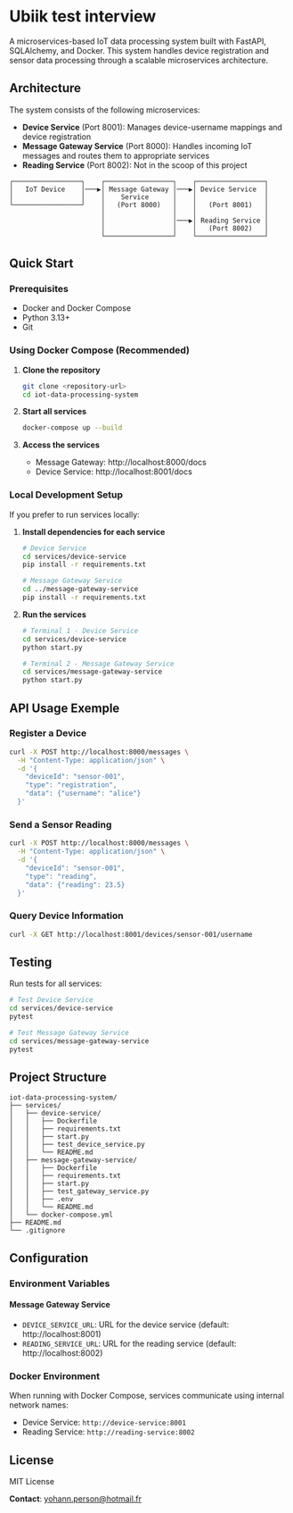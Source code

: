 # Ubiik test interview

A microservices-based IoT data processing system built with FastAPI, SQLAlchemy, and Docker. This system handles device registration and sensor data processing through a scalable microservices architecture.

## Architecture

The system consists of the following microservices:

- **Device Service** (Port 8001): Manages device-username mappings and device registration
- **Message Gateway Service** (Port 8000): Handles incoming IoT messages and routes them to appropriate services
- **Reading Service** (Port 8002): Not in the scoop of this project

```
┌─────────────────┐    ┌─────────────────┐    ┌─────────────────┐
│   IoT Device    │───▶│ Message Gateway │───▶│ Device Service  │
│                 │    │    Service      │    │                 │
└─────────────────┘    │   (Port 8000)   │    │   (Port 8001)   │
                       │                 │    │                 │
                       │                 │───▶│ Reading Service │
                       │                 │    │   (Port 8002)   │
                       └─────────────────┘    └─────────────────┘
```

## Quick Start

### Prerequisites

- Docker and Docker Compose
- Python 3.13+
- Git

### Using Docker Compose (Recommended)

1. **Clone the repository**

   ```bash
   git clone <repository-url>
   cd iot-data-processing-system
   ```

2. **Start all services**

   ```bash
   docker-compose up --build
   ```

3. **Access the services**
   - Message Gateway: http://localhost:8000/docs
   - Device Service: http://localhost:8001/docs

### Local Development Setup

If you prefer to run services locally:

1. **Install dependencies for each service**

   ```bash
   # Device Service
   cd services/device-service
   pip install -r requirements.txt

   # Message Gateway Service
   cd ../message-gateway-service
   pip install -r requirements.txt
   ```

2. **Run the services**

   ```bash
   # Terminal 1 - Device Service
   cd services/device-service
   python start.py

   # Terminal 2 - Message Gateway Service
   cd services/message-gateway-service
   python start.py
   ```

## API Usage Exemple

### Register a Device

```bash
curl -X POST http://localhost:8000/messages \
  -H "Content-Type: application/json" \
  -d '{
    "deviceId": "sensor-001",
    "type": "registration",
    "data": {"username": "alice"}
  }'
```

### Send a Sensor Reading

```bash
curl -X POST http://localhost:8000/messages \
  -H "Content-Type: application/json" \
  -d '{
    "deviceId": "sensor-001",
    "type": "reading",
    "data": {"reading": 23.5}
  }'
```

### Query Device Information

```bash
curl -X GET http://localhost:8001/devices/sensor-001/username
```

## Testing

Run tests for all services:

```bash
# Test Device Service
cd services/device-service
pytest

# Test Message Gateway Service
cd services/message-gateway-service
pytest
```

## Project Structure

```
iot-data-processing-system/
├── services/
│   ├── device-service/
│   │   ├── Dockerfile
│   │   ├── requirements.txt
│   │   ├── start.py
│   │   ├── test_device_service.py
│   │   └── README.md
│   ├── message-gateway-service/
│   │   ├── Dockerfile
│   │   ├── requirements.txt
│   │   ├── start.py
│   │   ├── test_gateway_service.py
│   │   ├── .env
│   │   └── README.md
│   └── docker-compose.yml
├── README.md
└── .gitignore
```

## Configuration

### Environment Variables

#### Message Gateway Service

- `DEVICE_SERVICE_URL`: URL for the device service (default: http://localhost:8001)
- `READING_SERVICE_URL`: URL for the reading service (default: http://localhost:8002)

### Docker Environment

When running with Docker Compose, services communicate using internal network names:

- Device Service: `http://device-service:8001`
- Reading Service: `http://reading-service:8002`

## License

MIT License

**Contact**: yohann.person@hotmail.fr
